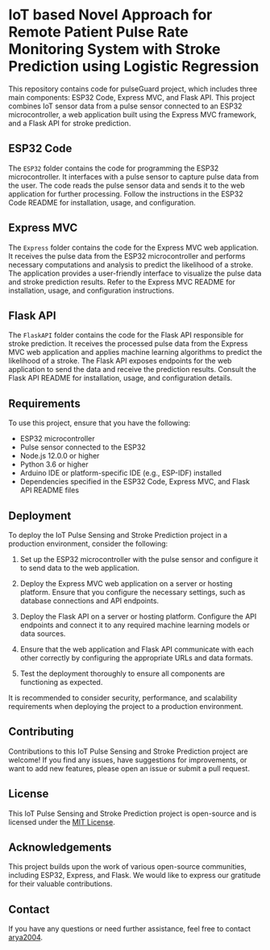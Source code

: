 # IoT based Novel Approach for Remote Patient Pulse Rate Monitoring System with Stroke Prediction using Logistic Regression

This repository contains code for pulseGuard project, which includes three main components: ESP32 Code, Express MVC, and Flask API. This project combines IoT sensor data from a pulse sensor connected to an ESP32 microcontroller, a web application built using the Express MVC framework, and a Flask API for stroke prediction.

## ESP32 Code

The `ESP32` folder contains the code for programming the ESP32 microcontroller. It interfaces with a pulse sensor to capture pulse data from the user. The code reads the pulse sensor data and sends it to the web application for further processing. Follow the instructions in the ESP32 Code README for installation, usage, and configuration.

## Express MVC

The `Express` folder contains the code for the Express MVC web application. It receives the pulse data from the ESP32 microcontroller and performs necessary computations and analysis to predict the likelihood of a stroke. The application provides a user-friendly interface to visualize the pulse data and stroke prediction results. Refer to the Express MVC README for installation, usage, and configuration instructions.

## Flask API

The `FlaskAPI` folder contains the code for the Flask API responsible for stroke prediction. It receives the processed pulse data from the Express MVC web application and applies machine learning algorithms to predict the likelihood of a stroke. The Flask API exposes endpoints for the web application to send the data and receive the prediction results. Consult the Flask API README for installation, usage, and configuration details.

## Requirements

To use this project, ensure that you have the following:

- ESP32 microcontroller
- Pulse sensor connected to the ESP32
- Node.js 12.0.0 or higher
- Python 3.6 or higher
- Arduino IDE or platform-specific IDE (e.g., ESP-IDF) installed
- Dependencies specified in the ESP32 Code, Express MVC, and Flask API README files

## Deployment

To deploy the IoT Pulse Sensing and Stroke Prediction project in a production environment, consider the following:

1. Set up the ESP32 microcontroller with the pulse sensor and configure it to send data to the web application.

2. Deploy the Express MVC web application on a server or hosting platform. Ensure that you configure the necessary settings, such as database connections and API endpoints.

3. Deploy the Flask API on a server or hosting platform. Configure the API endpoints and connect it to any required machine learning models or data sources.

4. Ensure that the web application and Flask API communicate with each other correctly by configuring the appropriate URLs and data formats.

5. Test the deployment thoroughly to ensure all components are functioning as expected.

It is recommended to consider security, performance, and scalability requirements when deploying the project to a production environment.

## Contributing

Contributions to this IoT Pulse Sensing and Stroke Prediction project are welcome! If you find any issues, have suggestions for improvements, or want to add new features, please open an issue or submit a pull request.

## License

This IoT Pulse Sensing and Stroke Prediction project is open-source and is licensed under the [MIT License](LICENSE).

## Acknowledgements

This project builds upon the work of various open-source communities, including ESP32, Express, and Flask. We would like to express our gratitude for their valuable contributions.

## Contact

If you have any questions or need further assistance, feel free to contact [arya2004](mailto:arya.pathak2004@gmail.com).
